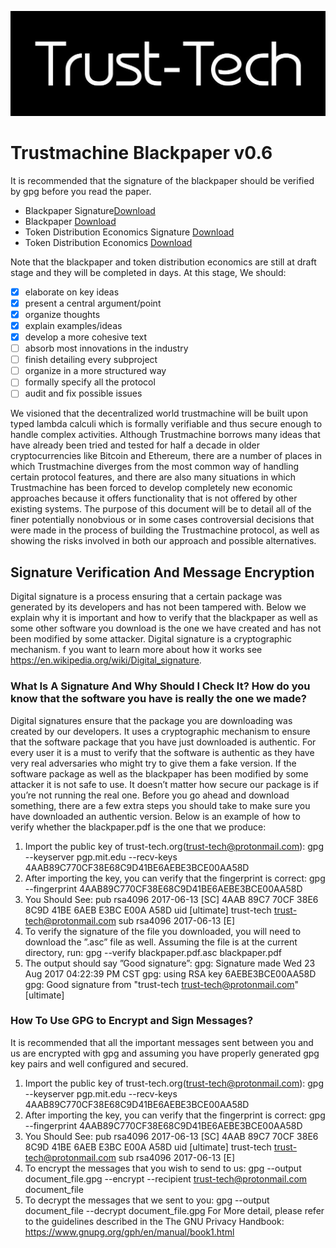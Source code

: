 ![trust-tech.org](trust-tech.jpg)
# Trustmachine Blackpaper v0.6
It is recommended that the signature of the blackpaper should be verified by gpg before you read the paper.
* Blackpaper Signature[Download](https://github.com/trust-tech/blackpaper/raw/master/blackpaper.pdf.asc)
* Blackpaper [Download](https://github.com/trust-tech/blackpaper/raw/master/blackpaper.pdf)
* Token Distribution Economics Signature [Download](https://github.com/trust-tech/blackpaper/raw/master/tokendistribution.pdf.asc)
* Token Distribution Economics [Download](https://github.com/trust-tech/blackpaper/raw/master/tokendistribution.pdf)


Note that the blackpaper and token distribution economics are still at draft stage and they will be completed in days. At this stage, We should:

- [x] elaborate on key ideas
- [x] present a central argument/point
- [x] organize thoughts
- [x] explain examples/ideas
- [x] develop a more cohesive text
- [ ] absorb most innovations in the industry
- [ ] finish detailing every subproject
- [ ] organize in a more structured way
- [ ] formally specify all the protocol
- [ ] audit and fix possible issues

We visioned that the decentralized world trustmachine will be built upon typed lambda calculi which is formally verifiable and thus secure enough to handle complex activities. Although Trustmachine borrows many ideas that have already been tried and tested for half a decade in older cryptocurrencies like Bitcoin and Ethereum, there are a number of places in which Trustmachine diverges from the most common way of handling certain protocol features, and there are also many situations in which Trustmachine has been forced to develop completely new economic approaches because it offers functionality that is not offered by other existing systems. The purpose of this document will be to detail all of the finer potentially nonobvious or in some cases controversial decisions that were made in the process of building the Trustmachine protocol, as well as showing the risks involved in both our approach and possible alternatives.

## Signature Verification And Message Encryption
Digital signature is a process ensuring that a certain package was generated by its developers and has not been tampered with.
Below we explain why it is important and how to verify that the blackpaper as well as some other software you download is the one
we have created and has not been modified by some attacker. Digital signature is a cryptographic mechanism. 
f you want to learn
more about how it works see https://en.wikipedia.org/wiki/Digital_signature.
### What Is A Signature And Why Should I Check It? How do you know that the software you have is really the one we made?
Digital signatures ensure that the package you are downloading was created by our developers. It uses a cryptographic mechanism to
ensure that the software package that you have just downloaded is authentic. For every user it is a must to verify that the software
is authentic as they have very real adversaries who might try to give them a fake version. If the software package as well as the
blackpaper has been modified by some attacker it is not safe to use. It doesn’t matter how secure our package is if you’re not running
the real one. Before you go ahead and download something, there are a few extra steps you should take to make sure you have
downloaded an authentic version. Below is an example of how to verify whether the blackpaper.pdf is the one that we produce:
1. Import the public key of trust-tech.org(trust-tech@protonmail.com):
gpg --keyserver pgp.mit.edu --recv-keys 4AAB89C770CF38E68C9D41BE6AEBE3BCE00AA58D
2. After importing the key, you can verify that the fingerprint is correct:
gpg --fingerprint 4AAB89C770CF38E68C9D41BE6AEBE3BCE00AA58D
3. You Should See:
    pub rsa4096 2017-06-13 [SC]
        4AAB 89C7 70CF 38E6 8C9D 41BE 6AEB E3BC E00A A58D
    uid [ultimate] trust-tech <trust-tech@protonmail.com>
    sub rsa4096 2017-06-13 [E]
4. To verify the signature of the file you downloaded, you will need to download the ”.asc” file as well. Assuming the file is at the current directory, run:
    gpg --verify blackpaper.pdf.asc blackpaper.pdf
5. The output should say ”Good signature”:
    gpg: Signature made Wed 23 Aug 2017 04:22:39 PM CST
    gpg: using RSA key 6AEBE3BCE00AA58D
    gpg: Good signature from "trust-tech <trust-tech@protonmail.com>" [ultimate]
### How To Use GPG to Encrypt and Sign Messages?
It is recommended that all the important messages sent between you and us are encrypted with gpg and assuming you have properly generated gpg key pairs and well configured and secured.
1. Import
the public key of trust-tech.org(trust-tech@protonmail.com):
    gpg --keyserver pgp.mit.edu --recv-keys 4AAB89C770CF38E68C9D41BE6AEBE3BCE00AA58D
2. After importing the key, you can verify that the fingerprint is correct:
gpg --fingerprint 4AAB89C770CF38E68C9D41BE6AEBE3BCE00AA58D
3. You Should See:
    pub rsa4096 2017-06-13 [SC]
        4AAB 89C7 70CF 38E6 8C9D 41BE 6AEB E3BC E00A A58D
    uid [ultimate] trust-tech <trust-tech@protonmail.com>
    sub rsa4096 2017-06-13 [E]
4. To encrypt the messages that you wish to send to us:
    gpg --output document_file.gpg --encrypt --recipient trust-tech@protonmail.com document_file
5. To decrypt the messages that we sent to you:
    gpg --output document_file --decrypt document_file.gpg
For More detail, please refer to the guidelines described in the The GNU Privacy Handbook:
https://www.gnupg.org/gph/en/manual/book1.html
